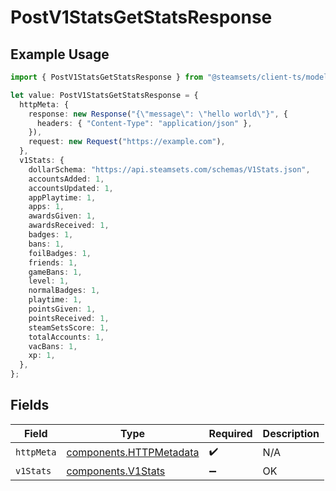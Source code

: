 # PostV1StatsGetStatsResponse

## Example Usage

```typescript
import { PostV1StatsGetStatsResponse } from "@steamsets/client-ts/models/operations";

let value: PostV1StatsGetStatsResponse = {
  httpMeta: {
    response: new Response("{\"message\": \"hello world\"}", {
      headers: { "Content-Type": "application/json" },
    }),
    request: new Request("https://example.com"),
  },
  v1Stats: {
    dollarSchema: "https://api.steamsets.com/schemas/V1Stats.json",
    accountsAdded: 1,
    accountsUpdated: 1,
    appPlaytime: 1,
    apps: 1,
    awardsGiven: 1,
    awardsReceived: 1,
    badges: 1,
    bans: 1,
    foilBadges: 1,
    friends: 1,
    gameBans: 1,
    level: 1,
    normalBadges: 1,
    playtime: 1,
    pointsGiven: 1,
    pointsReceived: 1,
    steamSetsScore: 1,
    totalAccounts: 1,
    vacBans: 1,
    xp: 1,
  },
};
```

## Fields

| Field                                                              | Type                                                               | Required                                                           | Description                                                        |
| ------------------------------------------------------------------ | ------------------------------------------------------------------ | ------------------------------------------------------------------ | ------------------------------------------------------------------ |
| `httpMeta`                                                         | [components.HTTPMetadata](../../models/components/httpmetadata.md) | :heavy_check_mark:                                                 | N/A                                                                |
| `v1Stats`                                                          | [components.V1Stats](../../models/components/v1stats.md)           | :heavy_minus_sign:                                                 | OK                                                                 |